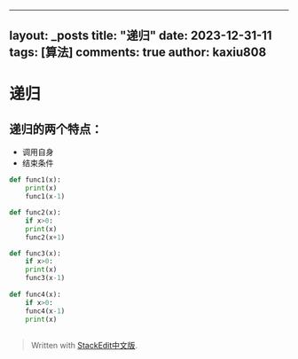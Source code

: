 
---
layout: _posts
title: "递归"
date:   2023-12-31-11
tags: [算法]
comments: true
author: kaxiu808  
--- 

# 递归


递归的两个特点：
--
- 调用自身            
- 结束条件   

```python
def func1(x):
	print(x)
	func1(x-1)

def func2(x):
	if x>0:
	print(x)
	func2(x+1)

def func3(x):
	if x>0:
	print(x)
	func3(x-1)
	
def func4(x):
	if x>0:
	func4(x-1)
	print(x)
			
```


> Written with [StackEdit中文版](https://stackedit.cn/).
<!--stackedit_data:
eyJoaXN0b3J5IjpbOTgyMDQ2Nzg1XX0=
-->